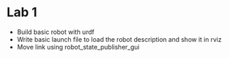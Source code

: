 # Lab 1

- Build basic robot with urdf
- Write basic launch file to load the robot description and show it in rviz
- Move link using robot_state_publisher_gui